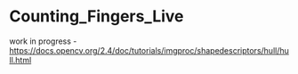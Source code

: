 # Counting_Fingers_Live
work in progress - https://docs.opencv.org/2.4/doc/tutorials/imgproc/shapedescriptors/hull/hull.html
